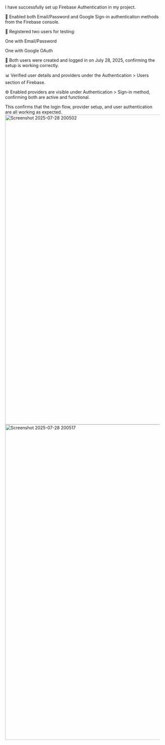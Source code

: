 I have successfully set up Firebase Authentication in my project.

🔐 Enabled both Email/Password and Google Sign-in authentication methods from the Firebase console.

👥 Registered two users for testing:

One with Email/Password

One with Google OAuth

📅 Both users were created and logged in on July 28, 2025, confirming the setup is working correctly.

📊 Verified user details and providers under the Authentication > Users section of Firebase.

⚙️ Enabled providers are visible under Authentication > Sign-in method, confirming both are active and functional.

This confirms that the login flow, provider setup, and user authentication are all working as expected.
<img width="1916" height="1004" alt="Screenshot 2025-07-28 200502" src="https://github.com/user-attachments/assets/3022c47c-02ac-4492-ae3d-463ba681545e" />
<img width="1919" height="1022" alt="Screenshot 2025-07-28 200517" src="https://github.com/user-attachments/assets/487bcea6-a109-4ce9-9c05-b6cba803dfc0" />






